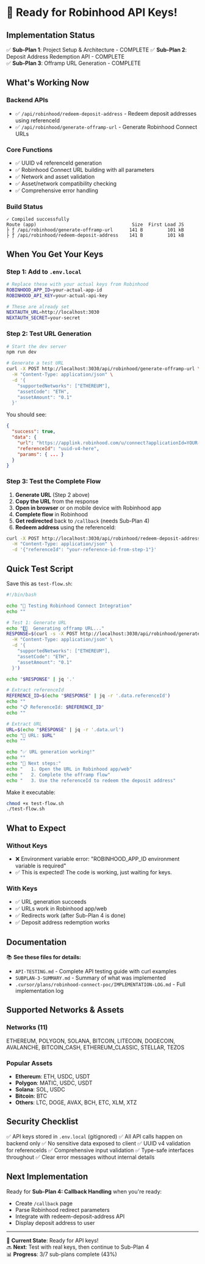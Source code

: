 # 🎉 Ready for Robinhood API Keys!

## Implementation Status

✅ **Sub-Plan 1**: Project Setup & Architecture - COMPLETE
✅ **Sub-Plan 2**: Deposit Address Redemption API - COMPLETE  
✅ **Sub-Plan 3**: Offramp URL Generation - COMPLETE

## What's Working Now

### Backend APIs

- ✅ `/api/robinhood/redeem-deposit-address` - Redeem deposit addresses using referenceId
- ✅ `/api/robinhood/generate-offramp-url` - Generate Robinhood Connect URLs

### Core Functions

- ✅ UUID v4 referenceId generation
- ✅ Robinhood Connect URL building with all parameters
- ✅ Network and asset validation
- ✅ Asset/network compatibility checking
- ✅ Comprehensive error handling

### Build Status

```
✓ Compiled successfully
Route (app)                                   Size  First Load JS
├ ƒ /api/robinhood/generate-offramp-url      141 B         101 kB
├ ƒ /api/robinhood/redeem-deposit-address    141 B         101 kB
```

## When You Get Your Keys

### Step 1: Add to `.env.local`

```bash
# Replace these with your actual keys from Robinhood
ROBINHOOD_APP_ID=your-actual-app-id
ROBINHOOD_API_KEY=your-actual-api-key

# These are already set
NEXTAUTH_URL=http://localhost:3030
NEXTAUTH_SECRET=your-secret
```

### Step 2: Test URL Generation

```bash
# Start the dev server
npm run dev

# Generate a test URL
curl -X POST http://localhost:3030/api/robinhood/generate-offramp-url \
  -H "Content-Type: application/json" \
  -d '{
    "supportedNetworks": ["ETHEREUM"],
    "assetCode": "ETH",
    "assetAmount": "0.1"
  }'
```

You should see:

```json
{
  "success": true,
  "data": {
    "url": "https://applink.robinhood.com/u/connect?applicationId=YOUR-APP-ID&...",
    "referenceId": "uuid-v4-here",
    "params": { ... }
  }
}
```

### Step 3: Test the Complete Flow

1. **Generate URL** (Step 2 above)
2. **Copy the URL** from the response
3. **Open in browser** or on mobile device with Robinhood app
4. **Complete flow** in Robinhood
5. **Get redirected** back to `/callback` (needs Sub-Plan 4)
6. **Redeem address** using the referenceId:

```bash
curl -X POST http://localhost:3030/api/robinhood/redeem-deposit-address \
  -H "Content-Type: application/json" \
  -d '{"referenceId": "your-reference-id-from-step-1"}'
```

## Quick Test Script

Save this as `test-flow.sh`:

```bash
#!/bin/bash

echo "🧪 Testing Robinhood Connect Integration"
echo ""

# Test 1: Generate URL
echo "1️⃣  Generating offramp URL..."
RESPONSE=$(curl -s -X POST http://localhost:3030/api/robinhood/generate-offramp-url \
  -H "Content-Type: application/json" \
  -d '{
    "supportedNetworks": ["ETHEREUM"],
    "assetCode": "ETH",
    "assetAmount": "0.1"
  }')

echo "$RESPONSE" | jq '.'

# Extract referenceId
REFERENCE_ID=$(echo "$RESPONSE" | jq -r '.data.referenceId')
echo ""
echo "📋 ReferenceId: $REFERENCE_ID"
echo ""

# Extract URL
URL=$(echo "$RESPONSE" | jq -r '.data.url')
echo "🔗 URL: $URL"
echo ""

echo "✅ URL generation working!"
echo ""
echo "📝 Next steps:"
echo "   1. Open the URL in Robinhood app/web"
echo "   2. Complete the offramp flow"
echo "   3. Use the referenceId to redeem the deposit address"
```

Make it executable:

```bash
chmod +x test-flow.sh
./test-flow.sh
```

## What to Expect

### Without Keys

- ❌ Environment variable error: "ROBINHOOD_APP_ID environment variable is required"
- ✅ This is expected! The code is working, just waiting for keys.

### With Keys

- ✅ URL generation succeeds
- ✅ URLs work in Robinhood app/web
- ✅ Redirects work (after Sub-Plan 4 is done)
- ✅ Deposit address redemption works

## Documentation

📚 **See these files for details:**

- `API-TESTING.md` - Complete API testing guide with curl examples
- `SUBPLAN-3-SUMMARY.md` - Summary of what was implemented
- `.cursor/plans/robinhood-connect-poc/IMPLEMENTATION-LOG.md` - Full implementation log

## Supported Networks & Assets

### Networks (11)

ETHEREUM, POLYGON, SOLANA, BITCOIN, LITECOIN, DOGECOIN, AVALANCHE, BITCOIN_CASH, ETHEREUM_CLASSIC, STELLAR, TEZOS

### Popular Assets

- **Ethereum**: ETH, USDC, USDT
- **Polygon**: MATIC, USDC, USDT
- **Solana**: SOL, USDC
- **Bitcoin**: BTC
- **Others**: LTC, DOGE, AVAX, BCH, ETC, XLM, XTZ

## Security Checklist

✅ API keys stored in `.env.local` (gitignored)
✅ All API calls happen on backend only
✅ No sensitive data exposed to client
✅ UUID v4 validation for referenceIds
✅ Comprehensive input validation
✅ Type-safe interfaces throughout
✅ Clear error messages without internal details

## Next Implementation

Ready for **Sub-Plan 4: Callback Handling** when you're ready:

- Create `/callback` page
- Parse Robinhood redirect parameters
- Integrate with redeem-deposit-address API
- Display deposit address to user

---

🎯 **Current State**: Ready for API keys!  
🔜 **Next**: Test with real keys, then continue to Sub-Plan 4  
📊 **Progress**: 3/7 sub-plans complete (43%)
